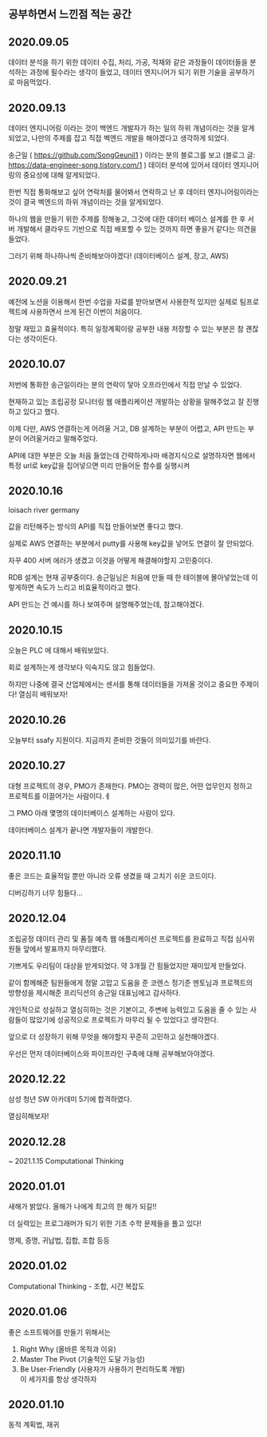 ## 공부하면서 느낀점 적는 공간


## 2020.09.05

데이터 분석을 하기 위한 데이터 수집, 처리, 가공, 적재와 같은 과정들이 데이터들을 분석하는 과정에 필수라는 생각이 들었고, 데이터 엔지니어가 되기 위한 기술을 공부하기로 마음먹었다.

## 2020.09.13

데이터 엔지니어링 이라는 것이 백엔드 개발자가 하는 일의 하위 개념이라는 것을 알게되었고, 나만의 주제를 잡고 직접 벡엔드 개발을 해야겠다고 생각하게 되었다.

송근일 ( <https://github.com/SongGeunil1> ) 이라는 분의 블로그를 보고 (블로그 글: <https://data-engineer-song.tistory.com/1> ) 데이터 분석에 있어서 데이터 엔지니어링의 중요성에 대해 알게되었다.

한번 직접 통화해보고 싶어 연락처를 물어봐서 연락하고 난 후 데이터 엔지니어링이라는 것이 결국 벡엔드의 하위 개념이라는 것을 알게되었다.

하나의 웹을 만들기 위한 주제를 정해놓고, 그것에 대한 데이터 베이스 설계를 한 후 서버 개발해서 클라우드 기반으로 직접 배포할 수 있는 것까지 하면 좋을거 같다는 의견을 들었다.

그러기 위해 하나하나씩 준비해보아야겠다! (데이터베이스 설계, 장고, AWS)

## 2020.09.21

예전에 노션을 이용해서 한번 수업을 자료를 받아보면서 사용한적 있지만 실제로 팀프로젝트에 사용하면서 쓰게 된건 이번이 처음이다.

정말 재밌고 효율적이다. 특히 일정계획이랑 공부한 내용 저장할 수 있는 부분은 참 괜찮다는 생각이든다.

## 2020.10.07

저번에 통화한 송근일이라는 분의 연락이 닿아 오프라인에서 직접 만날 수 있었다.

현재하고 있는 조립공정 모니터링 웹 애플리케이션 개발하는 상황을 말해주었고 잘 진행하고 있다고 했다.

이제 다만, AWS 연결하는게 어려울 거고, DB 설계하는 부분이 어렵고, API 만드는 부분이 어려울거라고 말해주었다.

API에 대한 부분은 오늘 처음 들었는데 간략하게나마 배경지식으로 설명하자면 웹에서 특정 url로 key값을 집어넣으면 미리 만들어둔 함수를 실행시켜 

## 2020.10.16

loisach river germany

값을 리턴해주는 방식의 API를 직접 만들어보면 좋다고 했다.

실제로 AWS 연결하는 부분에서 putty를 사용해 key값을 넣어도 연결이 잘 안되었다.

자꾸 400 서버 에러가 생겼고 이것을 어떻게 해결해야할지 고민중이다.

RDB 설계는 현재 공부중이다. 송근일님은 처음에 만들 때 한 테이블에 몰아넣었는데 이렇게하면 속도가 느리고 비효율적이라고 했다.

API 만드는 건 예시를 하나 보여주며 설명해주었는데, 참고해야겠다.

## 2020.10.15

오늘은 PLC 에 대해서 배워보았다.

회로 설계하는게 생각보다 익숙지도 않고 힘들었다.

하지만 나중에 결국 산업체에서는 센서를 통해 데이터들을 가져올 것이고 중요한 주제이다! 열심히 배워보자!

## 2020.10.26

오늘부터 ssafy 지원이다. 지금까지 준비한 것들이 의미있기를 바란다.

## 2020.10.27

대형 프로젝트의 경우, PMO가 존재한다. PMO는 경력이 많은, 어떤 업무인지 정하고 프로젝트를 이끌어가는 사람이다.ㅔ

그 PMO 아래 몇명의 데이터베이스 설계하는 사람이 있다. 

데이터베이스 설계가 끝나면 개발자들이 개발한다.

## 2020.11.10

좋은 코드는 효율적일 뿐만 아니라 오류 생겼을 때 고치기 쉬운 코드이다.

디버깅하기 너무 힘들다...

## 2020.12.04

조립공정 데이터 관리 및 품질 예측 웹 애플리케이션 프로젝트를 완료하고 직접 심사위원들 앞에서 발표까지 마무리했다.

기쁘게도 우리팀이 대상을 받게되었다. 약 3개월 간 힘들었지만 재미있게 만들었다.

같이 함께해준 팀원들에게 정말 고맙고 도움을 준 코렌스 정기준 멘토님과 프로젝트의 방향성을 제시해준 프리딕션의 송근일 대표님에고 감사하다.

개인적으로 성실하고 열심히하는 것은 기본이고, 주변에 능력있고 도움을 줄 수 있는 사람들이 많았기에 성공적으로 프로젝트가 마무리 될 수 있었다고 생각한다.

앞으로 더 성장하기 위해 무엇을 해야할지 꾸준히 고민하고 실천해야겠다.

우선은 먼저 데이터베이스와 파이프라인 구축에 대해 공부해보아야겠다.

## 2020.12.22

삼성 청년 SW 아카데미 5기에 합격하였다. 

열심히해보자!

## 2020.12.28

~ 2021.1.15 Computational Thinking

## 2020.01.01

새해가 밝았다. 올해가 나에게 최고의 한 해가 되길!!

더 실력있는 프로그래머가 되기 위한 기초 수학 문제들을 풀고 있다! 

명제, 증명, 귀납법, 집합, 조합 등등

## 2020.01.02

Computational Thinking - 조합, 시간 복잡도

## 2020.01.06

좋은 소프트웨어를 만들기 위해서는 
1. Right Why (올바른 목적과 이유)  
2. Master The Pivot (기술적인 도달 가능성)  
3. Be User-Friendly (사용자가 사용하기 편리하도록 개발)  
이 세가지를 항상 생각하자

## 2020.01.10

동적 계획법, 재귀
